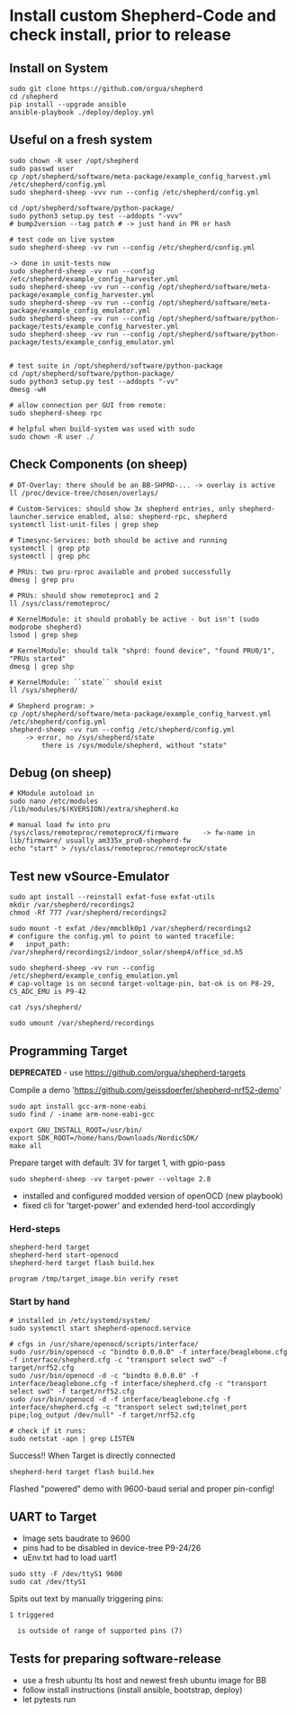 # Install custom Shepherd-Code and check install, prior to release



## Install on System 

```Shell
sudo git clone https://github.com/orgua/shepherd
cd /shepherd
pip install --upgrade ansible
ansible-playbook ./deploy/deploy.yml
```

## Useful on a fresh system

```Shell
sudo chown -R user /opt/shepherd
sudo passwd user
cp /opt/shepherd/software/meta-package/example_config_harvest.yml /etc/shepherd/config.yml
sudo shepherd-sheep -vvv run --config /etc/shepherd/config.yml

cd /opt/shepherd/software/python-package/
sudo python3 setup.py test --addopts "-vvv"
# bump2version --tag patch # -> just hand in PR or hash

# test code on live system
sudo shepherd-sheep -vv run --config /etc/shepherd/config.yml

-> done in unit-tests now
sudo shepherd-sheep -vv run --config /etc/shepherd/example_config_harvester.yml
sudo shepherd-sheep -vv run --config /opt/shepherd/software/meta-package/example_config_harvester.yml
sudo shepherd-sheep -vv run --config /opt/shepherd/software/meta-package/example_config_emulator.yml
sudo shepherd-sheep -vv run --config /opt/shepherd/software/python-package/tests/example_config_harvester.yml
sudo shepherd-sheep -vv run --config /opt/shepherd/software/python-package/tests/example_config_emulator.yml


# test suite in /opt/shepherd/software/python-package
cd /opt/shepherd/software/python-package/
sudo python3 setup.py test --addopts "-vv"
dmesg -wH

# allow connection per GUI from remote:
sudo shepherd-sheep rpc

# helpful when build-system was used with sudo
sudo chown -R user ./
```

## Check Components (on sheep)

```Shell
# DT-Overlay: there should be an BB-SHPRD-... -> overlay is active
ll /proc/device-tree/chosen/overlays/

# Custom-Services: should show 3x shepherd entries, only shepherd-launcher.service enabled, also: shepherd-rpc, shepherd
systemctl list-unit-files | grep shep

# Timesync-Services: both should be active and running
systemctl | grep ptp
systemctl | grep phc

# PRUs: two pru-rproc available and probed successfully
dmesg | grep pru

# PRUs: should show remoteproc1 and 2
ll /sys/class/remoteproc/

# KernelModule: it should probably be active - but isn't (sudo modprobe shepherd)
lsmod | grep shep

# KernelModule: should talk "shprd: found device", "found PRU0/1", "PRUs started"
dmesg | grep shp

# KernelModule: ``state`` should exist
ll /sys/shepherd/

# Shepherd program: >
cp /opt/shepherd/software/meta-package/example_config_harvest.yml /etc/shepherd/config.yml
shepherd-sheep -vv run --config /etc/shepherd/config.yml
    -> error, no /sys/shepherd/state
        there is /sys/module/shepherd, without "state"
```

## Debug (on sheep)

```Shell
# KModule autoload in
sudo nano /etc/modules
/lib/modules/$(KVERSION)/extra/shepherd.ko

# manual load fw into pru
/sys/class/remoteproc/remoteprocX/firmware      -> fw-name in lib/firmware/ usually am335x_pru0-shepherd-fw
echo "start" > /sys/class/remoteproc/remoteprocX/state
```

## Test new vSource-Emulator

```
sudo apt install --reinstall exfat-fuse exfat-utils
mkdir /var/shepherd/recordings2
chmod -Rf 777 /var/shepherd/recordings2

sudo mount -t exfat /dev/mmcblk0p1 /var/shepherd/recordings2
# configure the config.yml to point to wanted tracefile:
#   input_path: /var/shepherd/recordings2/indoor_solar/sheep4/office_sd.h5

sudo shepherd-sheep -vv run --config /etc/shepherd/example_config_emulation.yml
# cap-voltage is on second target-voltage-pin, bat-ok is on P8-29, CS_ADC_EMU is P9-42

cat /sys/shepherd/

sudo umount /var/shepherd/recordings
```

## Programming Target

**DEPRECATED** - use https://github.com/orgua/shepherd-targets

Compile a demo 'https://github.com/geissdoerfer/shepherd-nrf52-demo'

```Shell
sudo apt install gcc-arm-none-eabi
sudo find / -iname arm-none-eabi-gcc

export GNU_INSTALL_ROOT=/usr/bin/
export SDK_ROOT=/home/hans/Downloads/NordicSDK/
make all
```

Prepare target with default: 3V for target 1, with gpio-pass

```Shell
sudo shepherd-sheep -vv target-power --voltage 2.8
```

- installed and configured modded version of openOCD (new playbook)
- fixed cli for 'target-power' and extended herd-tool accordingly

### Herd-steps

```
shepherd-herd target
shepherd-herd start-openocd
shepherd-herd target flash build.hex

program /tmp/target_image.bin verify reset
```

### Start by hand

```
# installed in /etc/systemd/system/
sudo systemctl start shepherd-openocd.service

# cfgs in /usr/share/openocd/scripts/interface/
sudo /usr/bin/openocd -c "bindto 0.0.0.0" -f interface/beaglebone.cfg -f interface/shepherd.cfg -c "transport select swd" -f target/nrf52.cfg
sudo /usr/bin/openocd -d -c "bindto 0.0.0.0" -f interface/beaglebone.cfg -f interface/shepherd.cfg -c "transport select swd" -f target/nrf52.cfg
sudo /usr/bin/openocd -d -f interface/beaglebone.cfg -f interface/shepherd.cfg -c "transport select swd;telnet_port pipe;log_output /dev/null" -f target/nrf52.cfg

# check if it runs:
sudo netstat -apn | grep LISTEN
```

Success!! When Target is directly connected

```
shepherd-herd target flash build.hex
```

Flashed "powered" demo with 9600-baud serial and proper pin-config!

## UART to Target

- Image sets baudrate to 9600
- pins had to be disabled in device-tree P9-24/26
- uEnv.txt had to load uart1

```Shell
sudo stty -F /dev/ttyS1 9600
sudo cat /dev/ttyS1
```

Spits out text by manually triggering pins:

```
1 triggered

  is outside of range of supported pins (7)
```

## Tests for preparing software-release

- use a fresh ubuntu lts host and newest fresh ubuntu image for BB
- follow install instructions (install ansible, bootstrap, deploy)
- let pytests run
